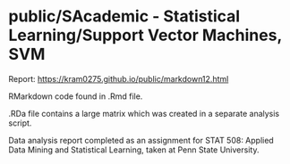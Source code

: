 # public/SAcademic - Statistical Learning/Support Vector Machines, SVM

Report: https://kram0275.github.io/public/markdown12.html

RMarkdown code found in .Rmd file.

.RDa file contains a large matrix which was created in a separate analysis script.

Data analysis report completed as an assignment for STAT 508: Applied Data Mining and Statistical Learning, taken at Penn State University.
